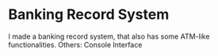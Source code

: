 # Banking Record System
I made a banking record system, that also has some ATM-like functionalities.
Others: Console Interface
